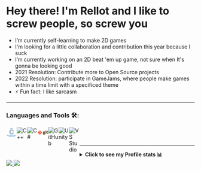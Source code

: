 # Hey there! I'm Rellot and I like to screw people, so screw you

- I’m currently self-learning to make 2D games
- I'm looking for a little collaboration and contribution this year because I suck
- I’m currently working on an 2D beat 'em up game, not sure when It's gonna be looking good
- 2021 Resolution: Contribute more to Open Source projects
- 2022 Resolution: participate in GameJams, where people make games within a time limit with a specificed theme
- ⚡ Fun fact: I like sarcasm
---

### Languages and Tools 🛠:

<img align="left" alt="C" width="28px" src="https://raw.githubusercontent.com/github/explore/80688e429a7d4ef2fca1e82350fe8e3517d3494d/topics/c/c.png" />
<img align="left" alt="C++" width="28px" src="https://raw.githubusercontent.com/isocpp/logos/master/cpp_logo.png" />
<img align="left" alt="C#" width="28px" src="https://github.com/dotnet/docs/blob/cb475ed45f881e9462e34764480d3b0ebce85e91/docs/images/hub/csharp.svg" />
<img align="left" alt="Git" width="28px" src="https://raw.githubusercontent.com/github/explore/80688e429a7d4ef2fca1e82350fe8e3517d3494d/topics/git/git.png" />
<img align="left" alt="GitHub" width="28px" src="https://github.githubassets.com/images/modules/logos_page/GitHub-Mark.png" />
<img align="left" alt="Unity" width="28px" src=https://avatars.githubusercontent.com/u/426196?s=200&v=4" />
<img align="left" alt="VS Studio" width="28px" src="https://upload.wikimedia.org/wikipedia/commons/thumb/5/59/Visual_Studio_Icon_2019.svg/800px-Visual_Studio_Icon_2019.svg.png" />


<br />
<br />

---

<details><summary><strong>Click to see my Profile stats 📊</strong></summary>
<br />

<p align="center">
<a> 
  <img height="180em" src="https://github-readme-stats.vercel.app/api?username=Rellotscrewdriver&count_private=true&theme=nord&show_icons=true"/>
</a>

<a>
  <img height="180em" src="https://github-readme-stats.vercel.app/api/top-langs/?username=Rellotscrewdriver&layout=compact&hide_border=true&theme=nord"
</a>

<a>
  <img height="136em" src="https://github-profile-trophy.vercel.app/?username=Rellotscrewdriver&theme=nord&no-frame=true&margin-w=4"/>
</a>

<a>
  <img height="295em" src="https://activity-graph.herokuapp.com/graph?username=Rellotscrewdriver&hide_border=true&theme=nord" />
</a>

</p>

**NOTE** : the above data (especially Most Used Languages) does not indicate my skill level or something like that, it's a github metric of which languages i have the most code on github
</details>

<a href= "https://discord.com/users/Rellot's screwdriver#7163">
<img src= "https://img.shields.io/badge/Discord-7289DA?style=for-the-badge&logo=discord&logoColor=white"/>
</a>
<a href= "https://stackoverflow.com/users/13572188/rellots-screwdriver">
<img src= "https://img.shields.io/badge/Stack_Overflow-FE7A16?style=for-the-badge&logo=stack-overflow&logoColor=white"/>
</a>
